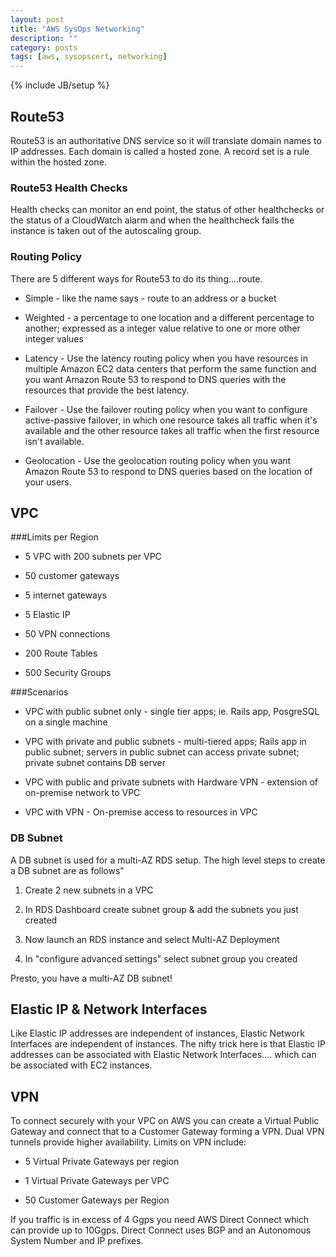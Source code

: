 ```yaml
---
layout: post
title: "AWS SysOps Networking"
description: ""
category: posts
tags: [aws, sysopscert, networking]
---
```

{% include JB/setup %}


## Route53
Route53 is an authoritative DNS service so it will translate domain names to IP addresses. Each domain is called a hosted zone. A record set is a rule within the hosted zone. 

### Route53 Health Checks
Health checks can monitor an end point, the status of other healthchecks or the status of a CloudWatch alarm and when the healthcheck fails the instance is taken out of the autoscaling group.

### Routing Policy 
There are 5 different ways for Route53 to do its thing....route.
  
* Simple - like the name says - route to an address or a bucket
  
* Weighted - a percentage to one location and a different percentage to another; expressed as a integer value relative to one or more other integer values

* Latency - Use the latency routing policy when you have resources in multiple Amazon EC2 data centers that perform the same function and you want Amazon Route 53 to respond to DNS queries with the resources that provide the best latency.
  
* Failover - Use the failover routing policy when you want to configure active-passive failover, in which one resource takes all traffic when it's available and the other resource takes all traffic when the first resource isn't available.

* Geolocation - Use the geolocation routing policy when you want Amazon Route 53 to respond to DNS queries based on the location of your users.


## VPC

###Limits per Region

- 5 VPC with 200 subnets per VPC

- 50 customer gateways

- 5 internet gateways

- 5 Elastic IP 

- 50 VPN connections

- 200 Route Tables

- 500 Security Groups

###Scenarios

* VPC with public subnet only - single tier apps; ie. Rails app, PosgreSQL on a single machine

* VPC with private and public subnets - multi-tiered apps; Rails app in public subnet; servers in public subnet can access private subnet; private subnet contains DB server

* VPC with public and private subnets with Hardware VPN - extension of on-premise network to VPC

* VPC with VPN - On-premise access to resources in VPC

### DB Subnet
A DB subnet is used for a multi-AZ RDS setup. The high level steps to create a DB subnet are as follows"

1. Create 2 new subnets in a VPC

1. In RDS Dashboard create subnet group & add the subnets you just created

1. Now launch an RDS instance and  select Multi-AZ Deployment

1. In "configure advanced settings" select subnet group you created

Presto, you have a multi-AZ DB subnet!

## Elastic IP & Network Interfaces
Like Elastic IP addresses are independent of instances, Elastic Network Interfaces are independent of instances. The nifty trick here is that Elastic IP addresses can be associated with Elastic Network Interfaces.... which can be associated with EC2 instances. 

## VPN
To connect securely with your VPC on AWS you can create a Virtual Public Gateway and connect that to a Customer Gateway forming a VPN. Dual VPN tunnels provide higher availability. Limits on VPN include:

- 5 Virtual Private Gateways per region

- 1 Virtual Private Gateways per VPC

- 50 Customer Gateways per Region

If you traffic is in excess of 4 Ggps you need AWS Direct Connect which can provide up to 10Ggps. Direct Connect uses BGP and an Autonomous System Number and IP prefixes. 
